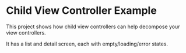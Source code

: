 # Child View Controller Example
This project shows how child view controllers can help decompose your view controllers.

It has a list and detail screen, each with empty/loading/error states.

